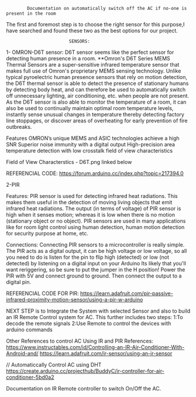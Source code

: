 			Documentation on automatically switch off the AC if no-one is present in the room

The first and foremost step is to choose the right sensor for this purpose,I have searched and found these two as the best options for our project. 

							SENSORS:
1- OMRON-D6T sensor:
D6T sensor seems like the perfect sensor for detecting human presence in a room.
**Omron's D6T Series MEMS Thermal Sensors are a super-sensitive infrared temperature sensor that makes full use of Omron's proprietary MEMS sensing technology. Unlike typical pyroelectric human presence sensors that rely on motion detection, the D6T thermal sensor is able to detect the presence of stationary humans by detecting body heat, and can therefore be used to automatically switch off unnecessary lighting, air conditioning, etc. when people are not present. As the D6T sensor is also able to monitor the temperature of a room, it can also be used to continually maintain optimal room temperature levels, instantly sense unusual changes in temperature thereby detecting factory line stoppages, or discover areas of overheating for early prevention of fire outbreaks.

Features
OMRON’s unique MEMS and ASIC technologies achieve a high SNR
Superior noise immunity with a digital output
High-precision area temperature detection with low crosstalk field of view characteristics

Field of View Characterstics - D6T.png linked below

REFERENCIAL CODE: https://forum.arduino.cc/index.php?topic=217394.0

2-PIR

Features:
PIR sensor is used for detecting infrared heat radiations. This makes them useful in the detection of moving living objects that emit infrared heat radiations.
The output (in terms of voltage) of PIR sensor is high when it senses motion; whereas it is low when there is no motion (stationary object or no object).
PIR sensors are used in many applications like for room light control using human detection, human motion detection for security purpose at home, etc.

Connections:
Connecting PIR sensors to a microcontroller is really simple. The PIR acts as a digital output, it can be high voltage or low voltage, so all you need to do is listen for the pin to flip high (detected) or low (not detected) by listening on a digital input on your Arduino
Its likely that you'll want reriggering, so be sure to put the jumper in the H position!
Power the PIR with 5V and connect ground to ground. Then connect the output to a digital pin. 

REFERENCIAL CODE FOR PIR: 
https://learn.adafruit.com/pir-passive-infrared-proximity-motion-sensor/using-a-pir-w-arduino


NEXT STEP is to Integrate the System with selected Sensor and also to build an IR Remote Control system for AC.
This further includes two steps:
	1:To decode the remote signals
	2:Use Remote to control the devices with arduino commands


Other References to control AC Using IR and PIR
References:
https://www.instructables.com/id/Controlling-an-IR-Air-Conditioner-With-Android-and/
https://learn.adafruit.com/ir-sensor/using-an-ir-sensor

// Automaticcally Control AC using DHT 
https://create.arduino.cc/projecthub/BuddyC/ir-controller-for-air-conditioner-5bd0a2

Documentation on IR Remote controller to switch On/Off the AC.



